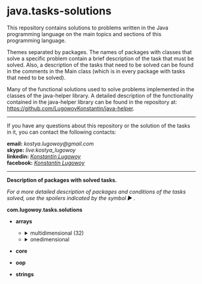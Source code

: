 # java.tasks-solutions

This repository contains solutions to problems written in the Java programming language on the main topics and sections of this programming language.

Themes separated by packages. The names of packages with classes that solve a specific problem contain a brief description of the task that must be solved. Also, a description of the tasks that need to be solved can be found in the comments in the Main class (which is in every package with tasks that need to be solved).

Many of the functional solutions used to solve problems implemented in the classes of the java-helper library. A detailed description of the functionality contained in the java-helper library can be found in the repository at: https://github.com/LugowoyKonstantin/java-helper.

---

If you have any questions about this repository or the solution of the tasks in it, you can contact the following contacts:

**email:** _kostya.lugowoy@gmail.com_  
**skype:** _live:kostya_lugowoy_  
**linkedin:** _[Konstantin Lugowoy](https://www.linkedin.com/in/lugowoy-konstantin/)_  
**facebook:** _[Konstantin Lugowoy](https://www.facebook.com/lugowoy.konstantin)_  

---

**Description of packages with solved tasks.**

_For a more detailed description of packages and conditions of the tasks solved,
use the spoilers indicated by the symbol ► ._

**com.lugowoy.tasks.solutions** <br> 
* **arrays**
    * <details>
        <summary>multidimensional (32)</summary><br>
        <details>
            <summary>calculateMatrixDeterminant</summary>
            <blockquote> Calculate the matrix determinant.</blockquote>
            <blockquote> Рассчитать определитель матрицы.</blockquote>
        </details>
        <details>
            <summary>calculateNormsOfMatrix</summary>
            <blockquote> Calculate matrix norms.</blockquote>
            <blockquote> Рассчитать нормы матрицы.</blockquote>
        </details>
        <details>
            <summary>compressMatrixByDeletingRowsAndColumnsWithZeros</summary><br>
            <blockquote> Compress the matrix by deleting rows and columns filled with zeros from it.</blockquote>
            <blockquote> Сжать матрицу, удалив из нее строки и столбцы, заполненные нулями.</blockquote>
        </details>
        <details>
            <summary>constructPascalTriangle</summary><br>
            <blockquote> Write a program that builds a Pascal triangle to a depth of 12.
                Each number of a triangle is stored in an array of the appropriate length,
                and the array of rows is stored in an array, the elements of which are 12 arrays of type int.</blockquote>
            <blockquote> Напишите программу, которая строит треугольник Паскаля на глубину до 12.
                Каждое число треугольника сохраняется в массиве соответствующей длины,
                а массив строк хранится в массиве, элементами которого являются 12 массивов типа int.</blockquote>
        </details>
        <details>
            <summary>convertMatrixRowsSoThatZeroLocatedAfterAllOthers</summary><br>
            <blockquote> Convert the rows of the matrix so that the elements equal to zero are located after all the others.</blockquote>
            <blockquote> Преобразуйте строки матрицы так, чтобы элементы, равные нулю, были расположены после всех остальных.</blockquote>
        </details>
        <details>
            <summary>findAllLocalMaximumsOfMatrixAndTheirNumber</summary>
            <blockquote> Find all local maximums of the matrix and their number.</blockquote>
            <blockquote> Найти все локальные максимумы матрицы и их количество.</blockquote>
        </details>
        <details>
            <summary>findAllLocalMinimumsOfMatrixAndTheirNumber</summary>
            <blockquote> Find all local minimums of the matrix and their number.</blockquote>
            <blockquote> Найти все локальные минимумы матрицы и их количество.</blockquote>
        </details>
        <details>
            <summary>findLargestNumberOfDecreasingElementsOfMatrix</summary>
            <blockquote> Find and display the largest number of consecutive descending matrix elements.</blockquote>
            <blockquote> Найдите и отобразите наибольшее количество убывающих элементов	матрицы, идущих подряд.</blockquote>
        </details>
        <details>
            <summary>findLargestNumberOfIncreasingElementsOfMatrix</summary>
            <blockquote> Find and display the largest number of consecutive ascending matrix elements.</blockquote>
            <blockquote> Найдите и отобразите наибольшее количество возрастающих элементов матрицы, идущих подряд.</blockquote>
        </details>
        <details>
            <summary>findNumberOfAllSaddlePointsOfMatrix</summary>
            <blockquote> Find the number of all saddle points of the matrix.</blockquote>
            <blockquote> Найти количество всех седловых точек матрицы.</blockquote>
        </details>
        <details>
            <summary>findSumBetweenFirstAndSecondPositiveElementsInRows</summary>
            <blockquote>Find the sum of matrix elements located between the first and second positive elements of each row.</blockquote>
            <blockquote>Найти сумму матричных элементов, расположенных между первым и вторым положительными элементами каждой строки.</blockquote>
        </details>
        <details>
            <summary>firstFormationOfSquareMatrixOfOrderUsingTemplate</summary>
            <blockquote>Form a square matrix of order n according to a given pattern.</blockquote>
            <blockquote>Сформируйте квадратную матрицу порядка n в соответствии с заданным шаблоном.</blockquote>
        </details>
        <details>
            <summary>moveMinimumElementIUsingPermutationOfRowsAndColumns</summary>
            <blockquote>Move the minimum matrix element to the specified location using permutation of rows and columns.</blockquote>
            <blockquote>Переместите минимальный матричный элемент в указанное место, используя перестановку строк и столбцов.</blockquote>
        </details>
        <details>
            <summary>performCyclicShiftOfGivenMatrixByCertainNumber</summary>
            <blockquote>Perform a cyclic shift of a given matrix by a certain number of positions to the right (left, up, down).</blockquote>
            <blockquote>Выполните циклический сдвиг данной матрицы на определенное количество позиций вправо (влево, вверх, вниз).</blockquote>
        </details>
        <details>
            <summary>rearrangeElementsOfMatrixInAscendingOrderAlongDiagonal</summary>
            <blockquote>Rearrange the elements of a square real matrix in ascending order along the diagonal.</blockquote>
            <blockquote>Переставьте элементы квадратной вещественной матрицы в возрастающем порядке по диагонали.</blockquote>
        </details>
        <details>
            <summary>rearrangeElementsOfMatrixInDescendingOrderAlongDiagonal</summary>
            <blockquote>Rearrange the elements of a square real matrix in descending order along the diagonal.</blockquote>
            <blockquote>Переставьте элементы квадратной вещественной матрицы в убывающем порядке по диагонали.</blockquote>
        </details>
        <details>
            <summary>rearrangeMatrixColumnsSoThatCharacteristicsOfColumnsDecrease</summary>
            <blockquote>Rebuild the given matrix, rearranging the columns in it so that the values of their characteristics decrease.</blockquote>
            <blockquote>Перестройте заданную матрицу, переставив в ней столбцы так, чтобы значения их характеристик уменьшились.</blockquote>
        </details>
        <details>
            <summary>rearrangeMatrixColumnsSoThatCharacteristicsOfColumnsIncrease</summary>
            <blockquote>Rebuild the given matrix, rearranging the columns in it so that the values of their characteristics increase.</blockquote>
            <blockquote>Перестройте заданную матрицу, переставив в ней столбцы так, чтобы значения их характеристик увеличились.</blockquote>
        </details>
        <details>
            <summary>rearrangeMatrixRowsSoThatCharacteristicsOfRowsDecrease</summary>
            <blockquote>Rebuild the given matrix, rearranging the rows in it so that the values of their characteristics decrease.</blockquote>
            <blockquote>Перестройте заданную матрицу, переставляя строки в ней так, чтобы значения их характеристик уменьшилось.</blockquote>
        </details>
        <details>
            <summary>rearrangeMatrixRowsSoThatCharacteristicsOfRowsIncrease</summary>
            <blockquote>Rebuild the given matrix, rearranging the rows in it so that the values of their characteristics increase.</blockquote>
            <blockquote>Перестройте заданную матрицу, переставляя строки в ней так, чтобы значения их характеристик увнличилось.</blockquote>
        </details>
        <details>
            <summary>rearrangeRowsOfMatrixSoThatElementsInRowsOfResultingMatrixIncrease</summary>
            <blockquote>Rebuild the matrix, rearranging the rows in it so that the elements in the rows of the resulting matrix are increased.</blockquote>
            <blockquote>Постройте матрицу, переставляя строки в ней так, чтобы элементы в строках результирующей матрицы увеличились.</blockquote>
        </details>
        <details>
            <summary>rebuildMatrixBySubtractingArithmeticMeanFromRowElements</summary>
            <blockquote>Rebuild the matrix by subtracting from the elements of each row of the matrix the arithmetic mean of the elements of the row.</blockquote>
            <blockquote>Постройте матрицу, вычитая из элементов каждой строки матрицы среднее арифметическое значений элементов строки.</blockquote>
        </details>
        <details>
            <summary>removeFromMatrixAllRowsAndColumnsContainingMaximumElement</summary>
            <blockquote>Find the maximum element(s) in the matrix and remove from the matrix all the rows and columns containing it.</blockquote>
            <blockquote>Найдите максимальный элемент в матрице и удалите из матрицы все строки и столбцы, содержащие его.</blockquote>
        </details>
        <details>
            <summary>rotateMatrixByCertainNumberOfDegrees</summary>
            <blockquote>Rotation of the matrix by a certain number of degrees.</blockquote>
            <blockquote>Вращение матрицы на определенное количество градусов.</blockquote>
        </details>
        <details>
            <summary>roundAllElementsOfMatrixToInteger</summary>
            <blockquote>Round all elements of the matrix to an integer.</blockquote>
            <blockquote>Округлить все элементы матрицы до целого числа.</blockquote>
        </details>
        <details>
            <summary>secondFormationOfSquareMatrixOfOrderUsingTemplate</summary>
            <blockquote>Form a square matrix of order n according to a given pattern.</blockquote>
            <blockquote>Формируем квадратную матрицу порядка n по заданному шаблону.</blockquote>
        </details>
        <details>
            <summary>sortColumnsInAscendingOrderOfKthRowElements</summary>
            <blockquote>Sort the columns in ascending order of values of the elements of k-th row.</blockquote>
            <blockquote>Сортировать столбцы в порядке возрастания значений элементов k-й строки.</blockquote>
        </details>
        <details>
            <summary>sortColumnsInDescendingOrderOfKthRowElements</summary>
            <blockquote>Sort the columns in descending order of values of the elements of k-th row.</blockquote>
            <blockquote>Сортировать столбцы в порядке убывания значений элементов k-й строки.</blockquote>
        </details>
        <details>
            <summary>sortRowsInAscendingOrderOfKthColumnElements</summary>
            <blockquote>Sort the rows in ascending order of values of the elements of k-th column.</blockquote>
            <blockquote>Сортировать строки в порядке возрастания значений элементов k-го столбца.</blockquote>
        </details>
        <details>
            <summary>sortRowsInDescendingOrderOfKthColumnElements</summary>
            <blockquote>Sort the rows of matrix in descending order of values of the elements of k-th column.</blockquote>
            <blockquote>Сортировать строки в порядке убывания значений элементов k-й строки.</blockquote>
        </details>
        <details>
            <summary>thirdFormationOfSquareMatrixOfOrderUsingTemplate</summary>
            <blockquote>Form a square matrix of order n according to a given pattern.</blockquote>
            <blockquote>Формируем квадратную матрицу порядка n по заданному шаблону.</blockquote>
        </details>
        <details>
            <summary>transposeSquareMatrix</summary>
            <blockquote>Transpose square matrix.</blockquote>
            <blockquote>Транспонировать квадратную матрицу.</blockquote>
        </details>
      </details>
    * <details>
        <summary>onedimensional</summary><br>
        <details>
            <summary>calculateSumBetweenMinAndMaxElementsArrayInclusive</summary>
            <blockquote>Calculate the sum of array elements located between the minimum and maximum elements inclusive.</blockquote>
            <blockquote>Вычислить сумму элементов массива, расположенных между минимальным и максимальным элементами включительно.</blockquote>
        </details>
        <details>
            <summary>calculateSumMaxAndMinElementOfSpecialSubarray</summary>
            <blockquote>Given onedimensional array A[n]. Find: max(a2, a4, ..., a2k) + min(a1, a3, ..., a2k-1).</blockquote>
            <blockquote>Дан одномерный массив A [n]. Найти: max (a2, a4, ..., a2k) + min (a1, a3, ..., a2k-1).</blockquote>
        </details>
        <details>
            <summary>changeArrayByMultiplyingElementsByNumbersByRule</summary>
            <blockquote>Given integers a1, a2, ..., an. It is required to multiply all the terms of the sequence a1, a2, ... by the square of its smallest term, if ak ≥ 0, and the square of its largest term, if ak ≤ 0.</blockquote>
            <blockquote>Даны целые числа a1, a2, ..., an. Требуется умножить все члены последовательности a1, a2, ... на квадрат его наименьшего члена, если ak ≥ 0, и квадрат его наибольшего члена, если ak ≤ 0.</blockquote>
        </details>
        <details>
            <summary>compareModulesOfProductOfDifferentNumbersInArray</summary>
            <blockquote>In the sequence of integers a1, a2, ..., an, there are positive and negative elements. Calculate the multiplication of negative elements P1 and the multiplication of positive elements P2. Compare the module P2 with the module P1 and indicate which of the products is larger modulo.</blockquote>
            <blockquote>В последовательности целых чисел a1, a2, ..., an присутствуют положительные и отрицательные элементы. Рассчитать умножение отрицательных элементов P1 и умножение положительных элементов P2. Сравните модуль P2 с модулем P1 и укажите, какой из продуктов больше по модулю.</blockquote>
        </details>
        <details>
            <summary>compressArrayByDiscardingOutZeroValueElements</summary>
            <blockquote>An array containing integers is specified. Compress it, throwing out the zero elements.</blockquote>
            <blockquote>Указан массив, содержащий целые числа. Сожмите его, выбросив нулевые элементы.</blockquote>
        </details>
        <details>
            <summary>compressArrayRemoveEverySecondElement</summary>
            <blockquote>Given an array with the number of n elements. Compress the array, throwing out every second element from it.</blockquote>
            <blockquote>Дан массив с количеством n элементов. Сжать массив, выбрасывая каждый второй элемент из него.</blockquote>
        </details>
        <details>
            <summary>convertFirstArrayUsingValuesOfSecondArray</summary>
            <blockquote>Given integers a1, a2, ..., an and b1, b2, ..., bn. Convert the sequence bl, b2, ..., bn by the rule: if ai ≤ 0, then bi is increased by a factor of 10 otherwise bi is replaced by zero.</blockquote>
            <blockquote>Даны целые числа a1, a2, ..., an и b1, b2, ..., bn. Преобразуйте последовательность bl, b2, ..., bn по правилу: если ai ≤ 0, то bi увеличивается в 10 раз, иначе bi заменяется на ноль.</blockquote>
        </details>
        <details>
            <summary>countApplicantsNotAdmittedToSecondExam</summary>
            <blockquote>On admission to university entrants who have received "two" in the first exam, the second is not allowed. The array A[n] written assessment exams obtained in the first test. Calculate how much a person is not admitted to the second exam.</blockquote>
            <blockquote>При поступлении в абитуриенты, которые получили «два» на первом экзамене, второй не допускается. Массив A [n] письменных оценочных экзаменов, полученных в первом тесте. Подсчитайте, сколько человек не допущено ко второму экзамену.</blockquote>
        </details>
        <details>
            <summary>countingNumberOfPeopleWhoseAgeIsInGivenInterval</summary>
            <blockquote>Write a program whose input is the age of n people. The program counter the number of people whose age is in the specified interval.</blockquote>
            <blockquote>Напишите программу, в которой учитывается возраст n человек. Программа подсчета количества людей, чей возраст находится в указанном интервале.</blockquote>
        </details>
        <details>
            <summary>countPositiveAndNegativeAndZeroElementsInArray</summary>
            <blockquote>Given an array of integer numbers, whose dimension is N. Counting how much it negative, positive and zero elements.</blockquote>
            <blockquote>Дан массив целых чисел, размерность которого равна N. Подсчет сколько это отрицательных, положительных и нулевых элементов.</blockquote>
        </details>
        <details>
            <summary>createArrayOfEvenNumbersBasedOnAnotherArray</summary>
            <blockquote>Дан массив положительных чисел a1, a2, ..., an. Создайте массив четных чисел этого массива.</blockquote>
            <blockquote>Given an array of positive numbers a1, a2, ..., an. Create an array of even numbers of this array.</blockquote>
        </details>
        <details>
            <summary>createArrayOfZeroElementsOfAnotherArray</summary>
            <blockquote>There are zero elements in an integer array. Create an array of the index of these elements.</blockquote>
            <blockquote>В целочисленном массиве есть нулевые элементы. Создайте массив индексов этих элементов.</blockquote>
        </details>
        <details>
            <summary>createArrayWithElementsEndingWithSpecificNumber</summary>
            <blockquote>Create a new array whose elements will be elements of the source code ending in a certain number.</blockquote>
            <blockquote>Создать новый массив, элементы которого будут элементами исходного кода, заканчивающимися на определенное число.</blockquote>
        </details>
        <details>
            <summary>createNewArrayFromUniqueElementsOfOriginalArray</summary>
            <blockquote>Given a one-dimensional array of numbers, among the elements of which are the same. Create a new array from the various elements of the original array.</blockquote>
            <blockquote>Дан одномерный массив чисел, среди которых элементы одинаковы. Создать новый массив из различных элементов исходного массива.</blockquote>
        </details>
        <details>
            <summary>createOrderedArrayFromElementsOfOtherArrays</summary>
            <blockquote>Given two ordered arrays A and B. Form from the elements of these arrays an ordered array C.</blockquote>
            <blockquote>Даны два упорядоченных массива A и B. Формируют из элементов этих массивов упорядоченный массив C.</blockquote>
        </details>
      </details>
* **core**

* **oop**

* **strings**
